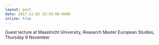 ```yaml
---
layout: post
date: 2017-11-02 15:59:00-0400
inline: true
---
```


Guest lecture at Maastricht University, Research Master European Studies, Thursday 9 November